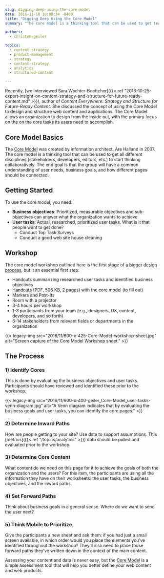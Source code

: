 ```yaml
---
slug: digging-deep-using-the-core-model
date: 2016-11-18 10:00:34 -0400
title: "Digging Deep Using the Core Model"
summary: "The core model is a thinking tool that can be used to get team members from different perspectives (stakeholders, developers, editors, etc.) to start thinking collaboratively. The end goal is that the group will have a common understanding of user needs, business goals, and how different pages should be connected."

authors:
  - christen-geiler

topics:
  - content-strategy
  - product-management
  - strategy
  - content-strategy
  - analytics
  - structured-content

---
```


Recently, [we interviewed Sara Wachter-Boettcher]({{< ref "2016-10-25-expert-insight-on-content-strategy-and-structure-for-future-ready-content.md" >}}), author of _Content Everywhere: Strategy and Structure for Future-Ready Content_. She discussed the concept of using the Core Model to design and structure web content and applications. The Core Model allows an organization to design from the inside out, with the primary focus on the on the core tasks its users need to accomplish.

## Core Model Basics

The [Core Model](http://www.slideshare.net/aregh/core-model-workshop) was created by information architect, Are Halland in 2007. The core model is a thinking tool that can be used to get all different disciplines (stakeholders, developers, editors, etc.) to start thinking collaboratively. The end goal is that the group will have a common understanding of user needs, business goals, and how different pages should be connected.

## Getting Started

To use the core model, you need:

* **Business objectives**: Prioritized, measurable objectives and sub-objectives can answer what the organization wants to achieve
* **User tasks**: Actual, researched, prioritized user tasks. What is it that people want to get done? 
   * Conduct Top Task Surveys
   * Conduct a good web site house cleaning

## Workshop

The core model workshop outlined here is the first stage of [a bigger design process](http://alistapart.com/article/the-core-model-designing-inside-out-for-better-results), but it an essential first step:

* Handouts summarizing researched user tasks and identified business objectives
* [Handouts](http://iallenkelhet.no/wp-content/uploads/sites/2/2014/05/Ida-Aalen-Core-page-handouts.pdf) (PDF, 506 KB, 2 pages) with the core model (to fill out)
* Markers and Post-Its
* Room with a projector
* 3-4 hours per workshop
* 1-3 participants from your team (e.g., designers, UX, content, developers, and so forth)
* 6-14 stakeholders from relevant fields or departments in the organization

{{< legacy-img src="2016/11/600-x-425-Core-Model-workshop-sheet.jpg" alt="Screen capture of the Core Model Workshop sheet." >}}

## The Process

### 1) Identify Cores

This is done by evaluating the business objectives and user tasks.  Participants should have reviewed and identified these prior to the workshop.

{{< legacy-img src="2016/11/600-x-400-geiler_Core-Model_user-tasks-venn-diagram.jpg" alt="A Venn diagram indicates that by evaluating the business goals and user tasks, you can identify the core pages." >}}

### 2) Determine Inward Paths

How are people getting to your site? Use data to support assumptions. This [metrics]({{< ref "/topics/analytics" >}}) data should be pulled and evaluated prior to the workshop.

### 3) Determine Core Content

What content do we need on this page for it to achieve the goals of both the organization and the users? For this item, the participants are using all the information they have on their worksheets: the user tasks, the business objectives, and the inward paths.

### 4) Set Forward Paths

Think about business goals in a general sense. Where do we want to send the user next?

### 5) Think Mobile to Prioritize

Give the participants a new sheet and ask them: if you had just a small screen available, in which order would you place the elements you’ve identified throughout the workshop? They’ll also need to place those forward paths they’ve written down in the context of the main content.

Assessing your content and data is never easy, but the [Core Model](http://alistapart.com/article/the-core-model-designing-inside-out-for-better-results) is a simple assessment tool that will help you better define your web content and web products.
